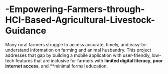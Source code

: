 # -Empowering-Farmers-through-HCI-Based-Agricultural-Livestock-Guidance
Many rural farmers struggle to access accurate, timely, and easy-to-understand information on farming and animal husbandry. This project addresses that gap by building a mobile application with user-friendly, low-tech features that are inclusive for farmers with **limited digital literacy**, **poor internet access**, and **minimal formal education.
